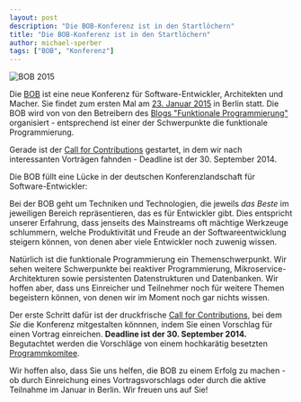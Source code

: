 ```yaml
---
layout: post
description: "Die BOB-Konferenz ist in den Startlöchern"
title: "Die BOB-Konferenz ist in den Startlöchern"
author: michael-sperber
tags: ["BOB", "Konferenz"]
---
```


![BOB 2015](http://bobkonf.de/images/bob_head_small.png)

Die [BOB](http://bobkonf.de/) ist eine neue Konferenz für
Software-Entwickler, Architekten und Macher.  Sie findet zum ersten
Mal am [23. Januar 2015](http://bobkonf.de/2015/) in Berlin statt.  Die BOB
wird von von den Betreibern des [Blogs "Funktionale
Programmierung"](http://funktionale-programmierung.de/) organisiert -
entsprechend ist einer der Schwerpunkte die funktionale
Programmierung.

Gerade ist der [Call for
Contributions](http://bobkonf.de/2015/cfp.html) gestartet, in dem wir
nach interessanten Vorträgen fahnden - Deadline
ist der 30. September 2014.

<!-- more start -->

Die BOB füllt eine Lücke in der deutschen Konferenzlandschaft für
Software-Entwickler:

Bei der BOB geht um Techniken und Technologien, die jeweils *das
Beste* im jeweiligen Bereich repräsentieren, das es für Entwickler
gibt.  Dies entspricht unserer Erfahrung, dass jenseits des
Mainstreams oft mächtige Werkzeuge schlummern, welche Produktivität
und Freude an der Softwareentwicklung steigern können, von denen aber
viele Entwickler noch zuwenig wissen.

Natürlich ist die funktionale Programmierung ein Themenschwerpunkt.
Wir sehen weitere Schwerpunkte bei reaktiver Programmierung,
Mikroservice-Architekturen sowie persistenten Datenstrukturen und
Datenbanken.  Wir hoffen aber, dass uns Einreicher und Teilnehmer noch
für weitere Themen begeistern können, von denen wir im Moment noch gar
nichts wissen.

Der erste Schritt dafür ist der druckfrische [Call for
Contributions](http://bobkonf.de/2015/cfp.html), bei dem *Sie* die
Konferenz mitgestalten könnnen, indem Sie einen Vorschlag für einen
Vortrag einreichen.  **Deadline
ist der 30. September 2014.**  Begutachtet werden die Vorschläge von
einem hochkarätig besetzten
[Programmkomitee](http://bobkonf.de//2015/programmkomitee.html).

Wir hoffen also, dass Sie uns helfen, die BOB zu einem Erfolg zu
machen - ob durch Einreichung eines Vortragsvorschlags oder durch die
aktive Teilnahme im Januar in Berlin.  Wir freuen uns auf Sie!

<!-- more end -->


